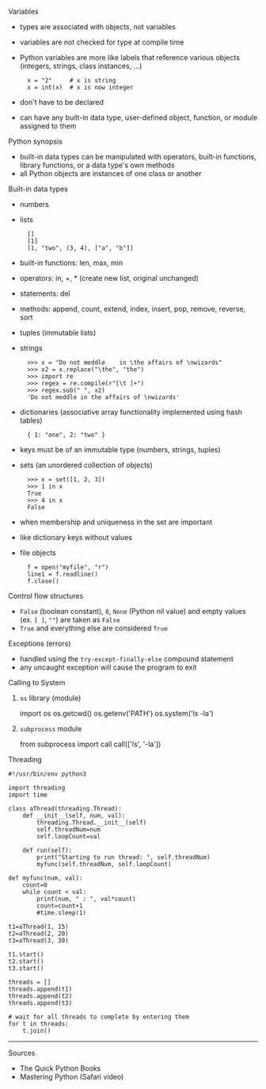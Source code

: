 Variables

* types are associated with objects, not variables
* variables are not checked for type at compile time
* Python variables are more like labels that reference various objects
    (integers, strings, class instances, ...)

        x = "2"     # x is string
        x = int(x)  # x is now integer

* don't have to be declared
* can have any built-in data type, user-defined object, function, or module
    assigned to them

Python synopsis

* built-in data types can be manipulated with operators, built-in functions,
    library functions, or a data type's own methods
* all Python objects are instances of one class or another

Built-in data types

* numbers
* lists

        []
        [1]
        [1, "two", (3, 4), ["a", "b"]]

 * built-in functions: len, max, min
 * operators: in, +, * (create new list, original unchanged)
 * statements: del
 * methods: append, count, extend, index, insert, pop, remove, reverse, sort

* tuples (immutable lists)
* strings

        >>> x = "Do not meddle    in \the affairs of \nwizards"
        >>> x2 = x.replace("\the", "the")
        >>> import re
        >>> regex = re.compile(r"[\t ]+")
        >>> regex.sub(" ", x2)
        'Do not meddle in the affairs of \nwizards'

* dictionaries (associative array functionality implemented using hash tables)

        { 1: "one", 2: "two" }

 * keys must be of an immutable type (numbers, strings, tuples)

* sets (an unordered collection of objects)

        >>> x = set([1, 2, 3])
        >>> 1 in x
        True
        >>> 4 in x
        False

 * when membership and uniqueness in the set are important
 * like dictionary keys without values

* file objects

        f = open("myfile", "r")
        line1 = f.readline()
        f.close()

Control flow structures

* `False` (boolean constant), `0`, `None` (Python nil value) and empty values (ex. `[ ]`, `""`)
    are taken as `False`
* `True` and everything else are considered `True`

Exceptions (errors)

* handled using the `try-except-finally-else` compound statement
* any uncaught exception will cause the program to exit

Calling to System

1) `os` library (module)

    import os
    os.getcwd()
    os.getenv('PATH')
    os.system('ls -la')

2) `subprocess` module

    from subprocess import call
    call(['ls', '-la'])

Threading

    #!/usr/bin/env python3

    import threading
    import time

    class aThread(threading.Thread):
        def __init__(self, num, val):
            threading.Thread.__init__(self)
            self.threadNum=num
            self.loopCount=val

        def run(self):
            print("Starting to run thread: ", self.threadNum)
            myfunc(self.threadNum, self.loopCount)

    def myfunc(num, val):
        count=0
        while count < val:
            print(num, " : ", val*count)
            count=count+1
            #time.sleep(1)

    t1=aThread(1, 15)
    t2=aThread(2, 20)
    t3=aThread(3, 30)

    t1.start()
    t2.start()
    t3.start()

    threads = []
    threads.append(t1)
    threads.append(t2)
    threads.append(t3)

    # wait for all threads to complete by entering them
    for t in threads:
        t.join()

---

Sources

* The Quick Python Books
* Mastering Python (Safari video)
